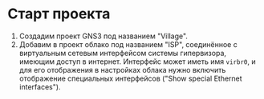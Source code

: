 # Старт проекта

1. Создадим проект GNS3 под названием "Village".
2. Добавим в проект облако под названием "ISP", соединённое с виртуальным сетевым интерфейсом системы гипервизора, имеющим доступ в интернет. Интерфейс может иметь имя `virbr0`, и для его отображения в настройках облака нужно включить отображение специальных интерфейсов ("Show special Ethernet interfaces").